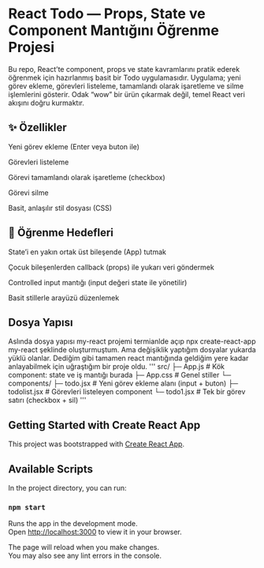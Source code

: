 # React Todo — Props, State ve Component Mantığını Öğrenme Projesi

Bu repo, React’te component, props ve state kavramlarını pratik ederek öğrenmek için hazırlanmış basit bir Todo uygulamasıdır. Uygulama; yeni görev ekleme, görevleri listeleme, tamamlandı olarak işaretleme ve silme işlemlerini gösterir. Odak “wow” bir ürün çıkarmak değil, temel React veri akışını doğru kurmaktır.

## ✨ Özellikler

Yeni görev ekleme (Enter veya buton ile)

Görevleri listeleme

Görevi tamamlandı olarak işaretleme (checkbox)

Görevi silme

Basit, anlaşılır stil dosyası (CSS)

## 🧠 Öğrenme Hedefleri

State’i en yakın ortak üst bileşende (App) tutmak

Çocuk bileşenlerden callback (props) ile yukarı veri göndermek

Controlled input mantığı (input değeri state ile yönetilir)

Basit stillerle arayüzü düzenlemek

## Dosya Yapısı
Aslında dosya yapısı my-react projemi termianlde açıp 
npx create-react-app my-react
şeklinde oluşturmuştum. Ama değişiklik yaptığım dosyalar yukarda yüklü olanlar. Dediğim gibi tamamen react mantığında geldiğim yere kadar anlayabilmek için uğraştığım bir proje oldu.
'''
src/
├─ App.js               # Kök component: state ve iş mantığı burada
├─ App.css              # Genel stiller
└─ components/
   ├─ todo.jsx          # Yeni görev ekleme alanı (input + buton)
   ├─ todolist.jsx      # Görevleri listeleyen component
   └─ todo1.jsx         # Tek bir görev satırı (checkbox + sil)
   '''

## Getting Started with Create React App

This project was bootstrapped with [Create React App](https://github.com/facebook/create-react-app).

## Available Scripts

In the project directory, you can run:

### `npm start`

Runs the app in the development mode.\
Open [http://localhost:3000](http://localhost:3000) to view it in your browser.

The page will reload when you make changes.\
You may also see any lint errors in the console.


